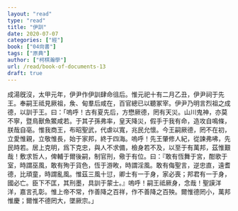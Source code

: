 ```yaml
---
layout: "read"
type: "read"
title: "伊訓"
date: 2020-07-07
categories: ["經"]
book: ["04尙書"]
tags: ["原典"]
author: ["柯棋瀚學"]
url: /read/book-of-documents-13
draft: true
---
```


成湯旣沒，太甲元年，伊尹作<v>伊訓</v><v>肆命</v><v>徂后</v>。惟元祀十有二月乙丑，伊尹祠于先王。奉嗣王祗見厥祖，矦、甸羣后咸在，百官總已以聽冢宰。伊尹乃明言烈祖之成德，以訓于王。曰：「嗚呼！古有夏先后，方懋厥德，罔有天災。山川鬼神，亦莫不寧，暨鳥獸魚鱉咸若。于其子孫弗率，皇天降災，假手于我有命，造攻自鳴條，朕哉自亳。惟我商王，布昭聖武，代虐以寬，兆民允懷。今王嗣厥德，罔不在初，立愛惟親，立敬惟長，始于家邦，終于四海。嗚呼！先王肇修人紀，從諫弗咈，先民時若。居上克明，爲下克忠，與人不求備，檢身若不及，以至于有萬邦，茲惟艱哉！敷求哲人，俾輔于爾後嗣，制官刑，儆于有位。曰：『敢有恆舞于宮，酣歌于室，時謂巫風，敢有殉于貨色，恆于游畋，時謂淫風。敢有侮聖言，逆忠直，遠耆德，比頑童，時謂亂風。惟茲三風十愆，卿士有一于身，家必喪；邦君有一于身，國必亡。臣下不匡，其刑墨，具訓于蒙士。』嗚呼！嗣王祗厥身，念哉！聖謨洋洋，嘉言孔彰。惟上帝不常，作善降之百祥，作不善降之百殃。爾惟德罔小，萬邦惟慶；爾惟不德罔大，墜厥宗。」
